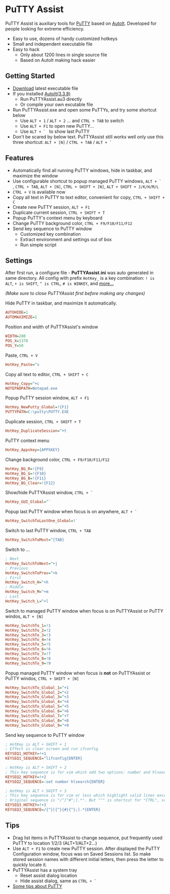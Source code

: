 PuTTY Assist
============

PuTTY Assist is auxiliary tools for [PuTTY](http://www.chiark.greenend.org.uk/~sgtatham/putty/)
based on [AutoIt](http://www.autoitscript.com/site/autoit/). Developed for people
looking for extreme efficiency.

* Easy to use, dozens of handy customized hotkeys
* Small and independent executable file
* Easy to hack
  * Only about 1200 lines in single source file
  * Based on AutoIt making hack easier

Getting Started
---------------

* [Download](https://github.com/zackz/PuTTYAssist/downloads) latest executable file
* If you installed [AutoIt(3.3.8)](http://www.autoitscript.com/site/autoit/downloads/)
  * Run PuTTYAssist.au3 directly
  * Or compile your own excutable file
* Run PuTTYAssist.exe and open some PuTTYs, and try some shortcut below
  * Use `ALT + 1` / `ALT + 2` ... and `CTRL + TAB` to switch
  * Use `ALT + F1` to open new PuTTY...
  * Use ```ALT + ` ``` to show last PuTTY
* Don't be scared by below text. PuTTYAssist still works well only use this three
shortcut: `ALT + [N]` / `CTRL + TAB` / ```ALT + ` ```

Features
--------

* Automatically find all running PuTTY windows, hide in taskbar, and maximize the window
* Use configurable shortcut to popup managed PuTTY windows, ```ALT + ` ```, `CTRL + TAB`, 
`ALT + [N]`, `CTRL + SHIFT + [N]`, `ALT + SHIFT + J/K/H/M/L`
* `CTRL + V` is available now
* Copy all text in PuTTY to text editor, convenient for copy, `CTRL + SHIFT + C`
* Create new PuTTY session, `ALT + F1`
* Duplicate current session, `CTRL + SHIFT + T`
* Popup PuTTY's context menu by keyboard
* Change PuTTY background color, `CTRL + F9/F10/F11/F12`
* Send key sequence to PuTTY window
  * Customized key combination
  * Extract environment and settings out of box
  * Run simple script

Settings
--------

After first run, a configure file - **PuTTYAssist.ini** was auto generated in same directory.
All config with prefix `HotKey_` is a key combination: `! is ALT`, `+ is SHIFT`, `^ is CTRL`,
`# is WINKEY`, and [more...](http://www.autoitscript.com/autoit3/docs/functions/Send.htm)

*(Make sure to close PuTTYAssist first before making any changes)*

Hide PuTTY in taskbar, and maximize it automatically.

```ini
AUTOHIDE=1
AUTOMAXIMIZE=1
```

Position and width of PuTTYAssist's window

```ini
WIDTH=280
POS_X=1370
POS_Y=50
```

Paste, `CTRL + V`

```ini
HotKey_Paste=^v
```

Copy all text to editor, `CTRL + SHIFT + C`

```ini
HotKey_Copy=^+c
NOTEPADPATH=Notepad.exe
```

Popup PuTTY session window, `ALT + F1`

```ini
HotKey_NewPutty_Global=!{F1}
PUTTYPATH=C:\putty\PUTTY.EXE
```

Duplicate session, `CTRL + SHIFT + T`

```ini
HotKey_DuplicateSession=^+t
```

PuTTY context menu

```ini
HotKey_Appskey={APPSKEY}
```

Change background color, `CTRL + F9/F10/F11/F12`

```ini
HotKey_BG_R=!{F9}
HotKey_BG_G=!{F10}
HotKey_BG_B=!{F11}
HotKey_BG_Clear=!{F12}
```

Show/hide PuTTYAssist window, ```CTRL + ` ```

```ini
HotKey_GUI_Global=^`
```

Popup last PuTTY window when focus is on anywhere, ```ALT + ` ```

```ini
HotKey_SwitchToLastOne_Global=!`
```

Switch to last PuTTY window, `CTRL + TAB`

```ini
HotKey_SwitchToMost=^{TAB}
```

Switch to ...

```ini
; Next
HotKey_SwitchToNext=^+j
; Previous
HotKey_SwitchToPrev=^+k
; First
HotKey_Switch_H=^+h
; Middle
HotKey_Switch_M=^+m
; Last
HotKey_Switch_L=^+l
```

Switch to managed PuTTY window when focus is on PuTTYAssist or PuTTY windos, `ALT + [N]`

```ini
HotKey_SwitchTo_1=!1
HotKey_SwitchTo_2=!2
HotKey_SwitchTo_3=!3
HotKey_SwitchTo_4=!4
HotKey_SwitchTo_5=!5
HotKey_SwitchTo_6=!6
HotKey_SwitchTo_7=!7
HotKey_SwitchTo_8=!8
HotKey_SwitchTo_9=!9
```

Popup managed PuTTY window when focus is **not** on PuTTYAssist or PuTTY windos, `CTRL + SHIFT + [N]`

```ini
HotKey_SwitchTo_Global_1=^+1
HotKey_SwitchTo_Global_2=^+2
HotKey_SwitchTo_Global_3=^+3
HotKey_SwitchTo_Global_4=^+4
HotKey_SwitchTo_Global_5=^+5
HotKey_SwitchTo_Global_6=^+6
HotKey_SwitchTo_Global_7=^+7
HotKey_SwitchTo_Global_8=^+8
HotKey_SwitchTo_Global_9=^+9
```

Send key sequence to PuTTY window

```ini
; HotKey is ALT + SHIFT + 1
; Effect is clear screen and run ifconfig
KEYSEQ1_HOTKEY=!+1
KEYSEQ1_SEQUENCE=^lifconfig{ENTER}

; HotKey is ALT + SHIFT + 2
; This key sequence is for vim which add two options: number and hlsearch
KEYSEQ2_HOTKEY=!+2
KEYSEQ2_SEQUENCE=:set number hlsearch{ENTER}

; HotKey is ALT + SHIFT + 3
; This key sequence is for vim or less which highlight valid lines except comments.
; Original sequence is "/^[^#^;].*". But "^" is shortcut for "CTRL", so replaced with "{^}"
KEYSEQ3_HOTKEY=!+3
KEYSEQ3_SEQUENCE=/{^}[{^}{#}{^};].*{ENTER}
```

Tips
----

* Drag list items in PuTTYAssist to change sequence, put frequently used PuTTY to
location 1/2/3 (ALT+1/ALT+2...)
* Use `ALT + F1` to create new PuTTY session. After displayed the PuTTY Configuration window, 
focus was on Saved Sessions list. So make stored session names with different initial letters, 
then press the letter to quickly locate it.
* PuTTYAssist has a system tray
  * Reset assist dialog location
  * Hide assist dialog, same as ```CTRL + ` ```
* [Some tips about PuTTY](https://github.com/zackz/PuTTYAssist/wiki/PuTTY-Tips)

